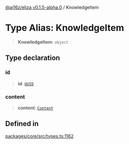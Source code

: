 [@ai16z/eliza v0.1.5-alpha.0](../index.md) / KnowledgeItem

# Type Alias: KnowledgeItem

> **KnowledgeItem**: `object`

## Type declaration

### id

> **id**: [`UUID`](UUID.md)

### content

> **content**: [`Content`](../interfaces/Content.md)

## Defined in

[packages/core/src/types.ts:1162](https://github.com/xwxtwd/eliza/blob/main/packages/core/src/types.ts#L1162)
